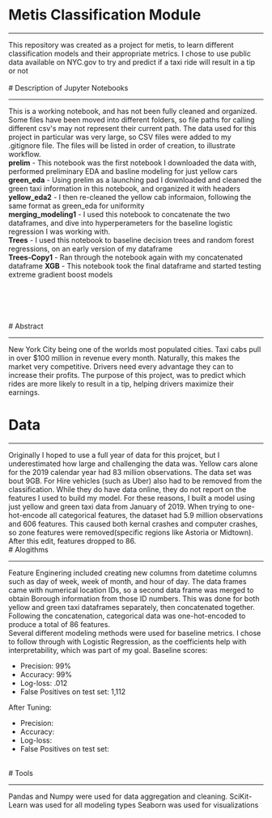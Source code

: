 # Metis Classification Module
<hr></hr>
This repository was created as a project for metis, to learn different classification models and their appropriate metrics. I chose to use public data available on NYC.gov to try and predict if a taxi ride will result in a tip or not
<br><br>
# Description of Jupyter Notebooks
<hr></hr>
This is a working notebook, and has not been fully cleaned and organized. Some files have been moved into different folders, so file paths for calling different csv's may not represent their current path. The data used for this project in particular was very large, so CSV files were added to my .gitignore file. The files will be listed in order of creation, to illustrate workflow.
<br>
<b>prelim</b> - This notebook was the first notebook I downloaded the data with, performed preliminary EDA and basline modeling for just yellow cars<br>
<b>green_eda</b> - Using prelim as a launching pad I downloaded and cleaned the green taxi information in this notebook, and organized it with headers<br>
<b>yellow_eda2</b> - I then re-cleaned the yellow cab informaion, following the same format as green_eda for uniformity<br>
<b>merging_modeling1</b> - I used this notebook to concatenate the two dataframes, and dive into hyperperameters for the baseline logistic regression I was working with. <br>
<b>Trees</b> - I used this notebook to baseline decision trees and random forest regressions, on an early version of my dataframe<br>
<b>Trees-Copy1</b> - Ran through the notebook again with my concatenated dataframe
<b>XGB</b> - This notebook took the final dataframe and started testing extreme gradient boost models
<br><br><br><br><br><br>
# Abstract<hr></hr>
New York City being one of the worlds most populated cities. Taxi cabs pull in over $100 million in revenue every month. Naturally, this makes the market very competitive. Drivers need every advantage they can to increase their profits. The purpose of this project, was to predict which rides are more likely to result in a tip, helping drivers maximize their earnings. <br>

# Data
<hr></hr>
Originally I hoped to use a full year of data for this projcet, but I underestimated how large and challenging the data was. Yellow cars alone for the 2019 calendar year had 83 million observations. The data set was bout 9GB. For Hire vehicles (such as Uber) also had to be removed from the classification. While they do have data online, they do not report on the features I used to build my model. For these reasons, I built a model using just yellow and green taxi data from January of 2019. When  trying to one-hot-encode all categorical features, the dataset had 5.9 million observations and 606 features. This caused both kernal crashes and computer crashes, so zone features were removed(specific regions like Astoria or Midtown). After this edit, features dropped to 86.<br>
# Alogithms
<hr></hr>
Feature Enginering included creating new columns from datetime columns such as day of week, week of month, and hour of day. The data frames came with numerical location IDs, so a second data frame was merged to obtain Borough information from those ID numbers. This was done for both yellow and green taxi dataframes separately, then concatenated together. Following the concatenation, categorical data was one-hot-encoded to produce a total of 86 features.
<br>
Several different modeling methods were used for baseline metrics. I chose to follow through with Logistic Regression, as the coefficients help with interpretability, which was part of my goal.
Baseline scores:
<ul>
  <li>Precision: 99%</li>
  <li>Accuracy: 99%</li>
  <li>Log-loss: .012</li>
  <li>False Positives on test set: 1,112</li>
</ul>
After Tuning:
<ul>
  <li>Precision:</li>
  <li>Accuracy:</li>
  <li>Log-loss:</li>
  <li>False Positives on test set:</li>

</ul>
<br>
# Tools
<hr></hr>
Pandas and Numpy were used for data aggregation and cleaning.
SciKit-Learn was used for all modeling types
Seaborn was used for visualizations



